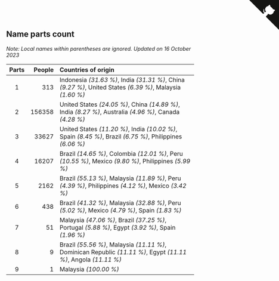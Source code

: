 ## Name parts count

*Note: Local names within parentheses are ignored.*
*Updated on 16 October 2023*

| Parts | People | Countries of origin |
| :--: | ---: | :--- |
| 1 | 313 | Indonesia *(31.63 %)*, India *(31.31 %)*, China *(9.27 %)*, United States *(6.39 %)*, Malaysia *(1.60 %)* |
| 2 | 156358 | United States *(24.05 %)*, China *(14.89 %)*, India *(8.27 %)*, Australia *(4.96 %)*, Canada *(4.28 %)* |
| 3 | 33627 | United States *(11.20 %)*, India *(10.02 %)*, Spain *(8.45 %)*, Brazil *(6.75 %)*, Philippines *(6.06 %)* |
| 4 | 16207 | Brazil *(14.65 %)*, Colombia *(12.01 %)*, Peru *(10.55 %)*, Mexico *(9.80 %)*, Philippines *(5.99 %)* |
| 5 | 2162 | Brazil *(55.13 %)*, Malaysia *(11.89 %)*, Peru *(4.39 %)*, Philippines *(4.12 %)*, Mexico *(3.42 %)* |
| 6 | 438 | Brazil *(41.32 %)*, Malaysia *(32.88 %)*, Peru *(5.02 %)*, Mexico *(4.79 %)*, Spain *(1.83 %)* |
| 7 | 51 | Malaysia *(47.06 %)*, Brazil *(37.25 %)*, Portugal *(5.88 %)*, Egypt *(3.92 %)*, Spain *(1.96 %)* |
| 8 | 9 | Brazil *(55.56 %)*, Malaysia *(11.11 %)*, Dominican Republic *(11.11 %)*, Egypt *(11.11 %)*, Angola *(11.11 %)* |
| 9 | 1 | Malaysia *(100.00 %)* |


<a href="https://github.com/JustinTimeCuber/wca_statistics" class="github-corner" aria-label="View source on Github"><svg width="80" height="80" viewBox="0 0 250 250" style="fill:#151513; color:#fff; position: absolute; top: 0; border: 0; right: 0;" aria-hidden="true"><path d="M0,0 L115,115 L130,115 L142,142 L250,250 L250,0 Z"></path><path d="M128.3,109.0 C113.8,99.7 119.0,89.6 119.0,89.6 C122.0,82.7 120.5,78.6 120.5,78.6 C119.2,72.0 123.4,76.3 123.4,76.3 C127.3,80.9 125.5,87.3 125.5,87.3 C122.9,97.6 130.6,101.9 134.4,103.2" fill="currentColor" style="transform-origin: 130px 106px;" class="octo-arm"></path><path d="M115.0,115.0 C114.9,115.1 118.7,116.5 119.8,115.4 L133.7,101.6 C136.9,99.2 139.9,98.4 142.2,98.6 C133.8,88.0 127.5,74.4 143.8,58.0 C148.5,53.4 154.0,51.2 159.7,51.0 C160.3,49.4 163.2,43.6 171.4,40.1 C171.4,40.1 176.1,42.5 178.8,56.2 C183.1,58.6 187.2,61.8 190.9,65.4 C194.5,69.0 197.7,73.2 200.1,77.6 C213.8,80.2 216.3,84.9 216.3,84.9 C212.7,93.1 206.9,96.0 205.4,96.6 C205.1,102.4 203.0,107.8 198.3,112.5 C181.9,128.9 168.3,122.5 157.7,114.1 C157.9,116.9 156.7,120.9 152.7,124.9 L141.0,136.5 C139.8,137.7 141.6,141.9 141.8,141.8 Z" fill="currentColor" class="octo-body"></path></svg></a><style>.github-corner:hover .octo-arm{animation:octocat-wave 560ms ease-in-out}@keyframes octocat-wave{0%,100%{transform:rotate(0)}20%,60%{transform:rotate(-25deg)}40%,80%{transform:rotate(10deg)}}@media (max-width:500px){.github-corner:hover .octo-arm{animation:none}.github-corner .octo-arm{animation:octocat-wave 560ms ease-in-out}}</style>
